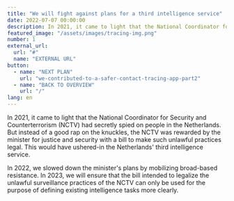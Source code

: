 ```yaml
---
title: "We will fight against plans for a third intelligence service"
date: 2022-07-07 00:00:00
description: In 2021, it came to light that the National Coordinator for Security and Counterterrorism (NCTV) had secretly spied on people in the Netherlands.
featured_image: "/assets/images/tracing-img.png"
number: 1
external_url:
  url: "#"
  name: "EXTERNAL URL"
button:
  - name: "NEXT PLAN"
    url: "we-contributed-to-a-safer-contact-tracing-app-part2"
  - name: "BACK TO OVERVIEW"
    url: "/"
lang: en
---
```


In 2021, it came to light that the National Coordinator for Security and Counterterrorism (NCTV) had secretly spied on people in the Netherlands. But instead of a good rap on the knuckles, the NCTV was rewarded by the minister for justice and security with a bill to make such unlawful practices legal. This would have ushered-in the Netherlands' third intelligence service.

In 2022, we slowed down the minister's plans by mobilizing broad-based resistance. In 2023, we will ensure that the bill intended to legalize the unlawful surveillance practices of the NCTV can only be used for the purpose of defining existing intelligence tasks more clearly.